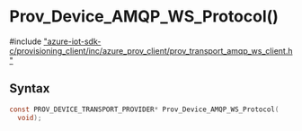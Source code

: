 # Prov_Device_AMQP_WS_Protocol()

\#include ["azure-iot-sdk-c/provisioning_client/inc/azure_prov_client/prov_transport_amqp_ws_client.h"](../iot-c-ref-prov-transport-amqp-ws-client-h.md)  

## Syntax

```C
const PROV_DEVICE_TRANSPORT_PROVIDER* Prov_Device_AMQP_WS_Protocol(
  void);

```

